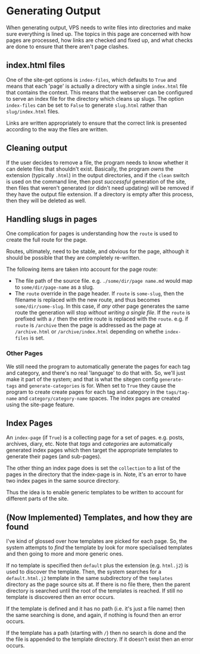 # Generating Output

When generating output, VPS needs to write files into directories and make sure
everything is lined up.  The topics in this page are concerned with how pages
are processed, how links are checked and fixed up, and what checks are done to
ensure that there aren't page clashes.

## index.html files

One of the site-get options is `index-files`, which defaults to `True` and means
that each 'page' is actually a directory with a single `index.html` file that
contains the context.  This means that the webserver can be configured to serve
an index file for the directory which cleans up slugs.  The option `index-files`
can be set to `False` to generate `slug.html` rather than `slug/index.html`
files.

Links are written appropriately to ensure that the correct link is presented
according to the way the files are written.

## Cleaning output

If the user decides to remove a file, the program needs to know whether it can
delete files that shouldn't exist.  Basically, the program *owns* the extension
(typically `.html`) in the output directories, and if the `clean` switch is used
on the command line, then post *successful* generation of the site, then files
that weren't generated (or didn't need updating) will be removed if they have
the output file extension.  If a directory is empty after this process, then
they will be deleted as well.

## Handling slugs in pages

One complication for pages is understanding how the `route` is used to create
the full route for the page.

Routes, ultimately, need to be stable, and obvious for the page, although it
should be possible that they are completely re-written.

The following items are taken into account for the page route:

 * The file path of the source file.  e.g. `./some/dir/page name.md` would map
   to `some/dir/page-name` as a slug.
 * The `route` override in the page header.  If `route` is `some-slug`, then the
   filename is replaced with the new route, and thus becomes
   `some/dir/some-slug`.  In this case, if *any* other page generates the same
   route the generation will stop *without writing a single file*.  If the
   `route` is prefixed with a `/` then the entire route is replaced with the
   `route`.  e.g. if `route` is `/archive` then the page is addressed as the
   page at `/archive.html` or `/archive/index.html` depending on whethe
   `index-files` is set.

### Other Pages

We still need the program to automatically generate the pages for each tag and
category, and there's no real 'language' to do that with.  So, we'll just make
it part of the system; and that is what the sitegen config `generate-tags` and
`generate-categories` is for.  When set to `True` they cause the program to
create create pages for each tag and category in the `tags/tag-name` and
`category/category-name` spaces. The index pages are created using the
site-page feature.

## Index Pages

An `index-page` (if `True`) is a collecting page for a set of pages.  e.g.
posts, archives, diary, etc.  Note that *tags* and *categories* are
automatically generated index pages which then target the appropriate templates
to generate their pages (and sub-pages).

The other thing an index page does is set the `collection` to a list of the
pages in the directory that the index-page is in.  Note, it's an error to have
two index pages in the same source directory.

Thus the idea is to enable generic templates to be written to account for
different parts of the site.

## (Now Implemented) Templates, and how they are found

I've kind of glossed over how templates are picked for each page.  So, the
system attempts to *find* the template by look for more specialised templates
and then going to more and more generic ones.

If no template is specified then `default` plus the extension (e.g. `html.j2`)
is used to discover the template.  Then, the system searches for
a `default.html.j2` template in the same subdirectory of the `templates`
directory as the page source sits at.  If there is no file there, then the
parent directory is searched until the root of the templates is reached.  If
still no template is discovered then an error occurs.

If the template is defined and it has no path (i.e. it's just a file name) then
the same searching is done, and again, if nothing is found then an error
occurs.

If the template has a path (starting with `/`) then no search is done and the
the file is appended to the template directory.  If it doesn't exist then an
error occurs.
